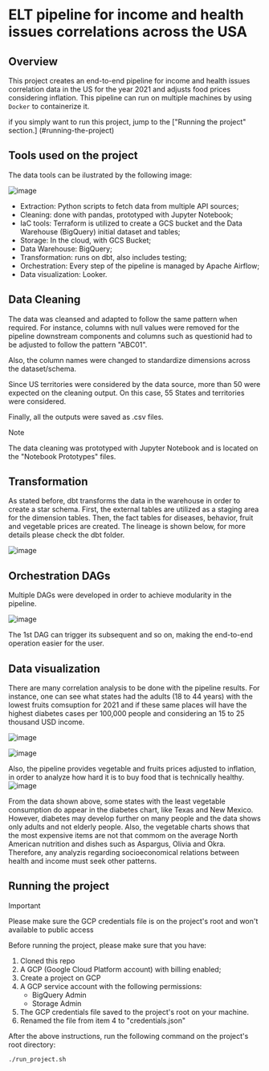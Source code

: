 # ELT pipeline for income and health issues correlations across the USA

## Overview
This project creates an end-to-end pipeline for income and health issues correlation data in the US for the year 2021 and adjusts food prices considering inflation. This pipeline can run on multiple machines by using `Docker` to containerize it.

if you simply want to run this project, jump to the ["Running the project" section.] (#running-the-project)

## Tools used on the project
The data tools can be ilustrated by the following image:

![image](https://github.com/user-attachments/assets/78381c16-e94f-4dbd-ba51-7c02ffb81e64)

- Extraction: Python scripts to fetch data from multiple API sources;
- Cleaning: done with pandas, prototyped with Jupyter Notebook;
- IaC tools: Terraform is utilized to create a GCS bucket and the Data Warehouse (BigQuery) initial dataset and tables;
- Storage: In the cloud, with GCS Bucket;
- Data Warehouse: BigQuery;
- Transformation: runs on dbt, also includes testing;
- Orchestration: Every step of the pipeline is managed by Apache Airflow;
- Data visualization: Looker.

## Data Cleaning
The data was cleansed and adapted to follow the same pattern when required. For instance, columns with null values were removed for the pipeline downstream components and columns such as questionid had to be adjusted to follow the pattern "ABC01".

Also, the column names were changed to standardize dimensions across the dataset/schema.

Since US territories were considered by the data source, more than 50 were expected on the cleaning output. On this case, 55 States and territories were considered.

Finally, all the outputs were saved as .csv files.

> [!NOTE]
> The data cleaning was prototyped with Jupyter Notebook and is located on the "Notebook Prototypes" files.

## Transformation 
As stated before, dbt transforms the data in the warehouse in order to create a star schema. First, the external tables are utilized as a staging area for the dimension tables.
Then, the fact tables for diseases, behavior, fruit and vegetable prices are created. The lineage is shown below, for more details please check the dbt folder.

![image](https://github.com/user-attachments/assets/dcfd2603-6522-4cca-91f2-c8f7e194bbd6)

## Orchestration DAGs
Multiple DAGs were developed in order to achieve modularity in the pipeline.

![image](https://github.com/user-attachments/assets/7f8c670d-cb97-4d38-997d-1e17a907669d)

The 1st DAG can trigger its subsequent and so on, making the end-to-end operation easier for the user.

## Data visualization
There are many correlation analysis to be done with the pipeline results. For instance, one can see what states had the adults (18 to 44 years) with the lowest fruits comsuption for 2021 and if these same places will have the highest diabetes cases per 100,000  people and considering an 15 to 25 thousand USD income.

![image](https://github.com/user-attachments/assets/e6e3debc-f2c1-4541-b69b-568e44e96e5f)

![image](https://github.com/user-attachments/assets/3bd6464e-1358-4ed9-bc61-6ad455b3cf98)


Also, the pipeline provides vegetable and fruits prices adjusted to inflation, in order to analyze how hard it is to buy food that is technically healthy.
![image](https://github.com/user-attachments/assets/453528ce-23a0-46c5-ad81-2515e440d3d9)

From the data shown above, some states with the least vegetable consumption do appear in the diabetes chart, like Texas and New Mexico. However, diabetes may develop further on many people and the data shows only adults and not elderly people.
Also, the vegetable charts shows that the most expensive items are not that commom on the average North American nutrition and dishes such as Aspargus, Olivia and Okra. Therefore, any analyzis regarding socioeconomical relations between health and income must seek other patterns.

## Running the project
> [!IMPORTANT]
> Please make sure the GCP credentials file is on the project's root and won't available to public access

Before running the project, please make sure that you have:
1. Cloned this repo
2. A GCP (Google Cloud Platform account) with billing enabled;
3. Create a project on GCP 
4. A GCP service account with the following permissions:
   - BigQuery Admin
   - Storage Admin
5. The GCP credentials file saved to the project's root on your machine.
6. Renamed the file from item 4 to "credentials.json"

After the above instructions, run the following command on the project's root directory:

```
./run_project.sh
```
